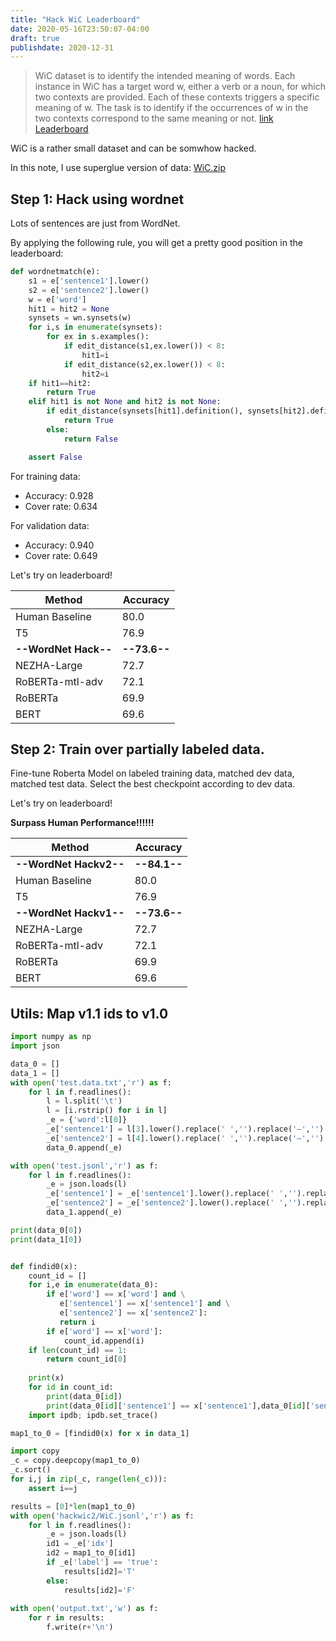 ```yaml
---
title: "Hack WiC Leaderboard"
date: 2020-05-16T23:50:07-04:00
draft: true
publishdate: 2020-12-31
---
```


> WiC dataset is to identify the intended meaning of words. Each instance in WiC has a target word w, either a verb or a noun, for which two contexts are provided. Each of these contexts triggers a specific meaning of w. The task is to identify if the occurrences of w in the two contexts correspond to the same meaning or not. [link](https://pilehvar.github.io/wic/) [Leaderboard](https://competitions.codalab.org/competitions/20010)

WiC is a rather small dataset and can be somwhow hacked.

In this note, I use superglue version of data: [WiC.zip](https://dl.fbaipublicfiles.com/glue/superglue/data/v2/WiC.zip)


## Step 1: Hack using wordnet

Lots of sentences are just from WordNet.

By applying the following rule, you will get a pretty good position in the leaderboard:
```python
def wordnetmatch(e):
    s1 = e['sentence1'].lower()
    s2 = e['sentence2'].lower()
    w = e['word']
    hit1 = hit2 = None
    synsets = wn.synsets(w)
    for i,s in enumerate(synsets):
        for ex in s.examples():
            if edit_distance(s1,ex.lower()) < 8:
                hit1=i
            if edit_distance(s2,ex.lower()) < 8:
                hit2=i
    if hit1==hit2:
        return True
    elif hit1 is not None and hit2 is not None: 
        if edit_distance(synsets[hit1].definition(), synsets[hit2].definition()) < 10:
            return True
        else:
            return False

    assert False
```

For training data:
- Accuracy:  0.928
- Cover rate:  0.634

For validation data:
- Accuracy:  0.940
- Cover rate:  0.649

Let's try on leaderboard!


|Method| Accuracy|
|---|---|
|Human Baseline|80.0|
|T5|76.9|
|**--WordNet Hack--**|**--73.6--**|
|NEZHA-Large|72.7|
|RoBERTa-mtl-adv|72.1|
|RoBERTa|69.9|
|BERT|69.6|

## Step 2: Train over partially labeled data. 

Fine-tune Roberta Model on labeled training data, matched dev data, matched test data.
Select the best checkpoint according to dev data.

Let's try on leaderboard!

**Surpass Human Performance!!!!!!**

|Method| Accuracy|
|---|---|
|**--WordNet Hackv2--**|**--84.1--**|
|Human Baseline|80.0|
|T5|76.9|
|**--WordNet Hackv1--**|**--73.6--**|
|NEZHA-Large|72.7|
|RoBERTa-mtl-adv|72.1|
|RoBERTa|69.9|
|BERT|69.6|


## Utils: Map v1.1 ids to v1.0


```python 
import numpy as np
import json

data_0 = []
data_1 = []
with open('test.data.txt','r') as f:
    for l in f.readlines():
        l = l.split('\t')
        l = [i.rstrip() for i in l]
        _e = {'word':l[0]}
        _e['sentence1'] = l[3].lower().replace(' ','').replace('—','').replace('-','').replace('`','\'')
        _e['sentence2'] = l[4].lower().replace(' ','').replace('—','').replace('-','').replace('`','\'')
        data_0.append(_e)

with open('test.jsonl','r') as f:
    for l in f.readlines():
        _e = json.loads(l)
        _e['sentence1'] = _e['sentence1'].lower().replace(' ','').replace('—','').replace('-','')
        _e['sentence2'] = _e['sentence2'].lower().replace(' ','').replace('—','').replace('-','')
        data_1.append(_e)

print(data_0[0])
print(data_1[0])


def findid0(x):
    count_id = []
    for i,e in enumerate(data_0):
        if e['word'] == x['word'] and \
           e['sentence1'] == x['sentence1'] and \
           e['sentence2'] == x['sentence2']:
           return i 
        if e['word'] == x['word']:
            count_id.append(i)
    if len(count_id) == 1:
        return count_id[0]
    
    print(x)
    for id in count_id:
        print(data_0[id])
        print(data_0[id]['sentence1'] == x['sentence1'],data_0[id]['sentence2'] == x['sentence2'])
    import ipdb; ipdb.set_trace()

map1_to_0 = [findid0(x) for x in data_1]

import copy 
_c = copy.deepcopy(map1_to_0)
_c.sort()
for i,j in zip(_c, range(len(_c))):
    assert i==j

results = [0]*len(map1_to_0)
with open('hackwic2/WiC.jsonl','r') as f:
    for l in f.readlines():
        _e = json.loads(l)
        id1 = _e['idx']
        id2 = map1_to_0[id1]
        if _e['label'] == 'true':
            results[id2]='T'
        else:
            results[id2]='F'
            
with open('output.txt','w') as f:
    for r in results:
        f.write(r+'\n')
```